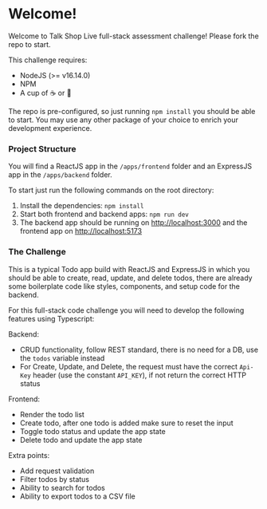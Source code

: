# Welcome!

Welcome to Talk Shop Live full-stack assessment challenge!
Please fork the repo to start.

This challenge requires:

- NodeJS (>= v16.14.0)
- NPM
- A cup of ☕ or 🍵

The repo is pre-configured, so just running `npm install` you should be able to start.
You may use any other package of your choice to enrich your development experience.

### Project Structure

You will find a ReactJS app in the `/apps/frontend` folder and an ExpressJS app in the `/apps/backend` folder.

To start just run the following commands on the root directory:

1. Install the dependencies: `npm install`
1. Start both frontend and backend apps: `npm run dev`
1. The backend app should be running on [http://localhost:3000](http://localhost:3000) and the frontend app on [http://localhost:5173](http://localhost:5173)

### The Challenge

This is a typical Todo app build with ReactJS and ExpressJS in which you should be able to create, read, update, and delete todos, there are already some boilerplate code like styles, components, and setup code for the backend.

For this full-stack code challenge you will need to develop the following features using Typescript:

Backend:

- CRUD functionality, follow REST standard, there is no need for a DB, use the `todos` variable instead
- For Create, Update, and Delete, the request must have the correct `Api-Key` header (use the constant `API_KEY`), if not return the correct HTTP status

Frontend:

- Render the todo list
- Create todo, after one todo is added make sure to reset the input
- Toggle todo status and update the app state
- Delete todo and update the app state

Extra points:

- Add request validation
- Filter todos by status
- Ability to search for todos
- Ability to export todos to a CSV file
